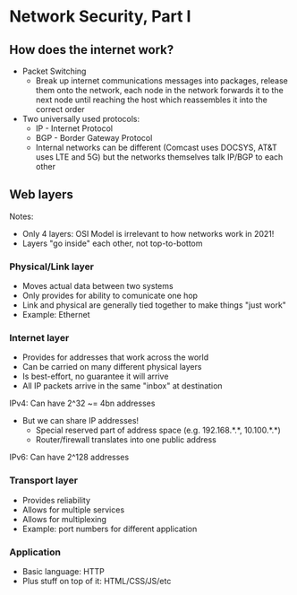 # Network Security, Part I

## How does the internet work?

* Packet Switching
    - Break up internet communications messages into packages, release them onto the network, each node in the network forwards it to the next node until reaching the host which reassembles it into the correct order
* Two universally used protocols:
    - IP - Internet Protocol
    - BGP - Border Gateway Protocol
    - Internal networks can be different (Comcast uses DOCSYS, AT&T uses LTE and 5G) but the networks themselves talk IP/BGP to each other

## Web layers

Notes:
* Only 4 layers: OSI Model is irrelevant to how networks work in 2021!
* Layers "go inside" each other, not top-to-bottom

### Physical/Link layer
* Moves actual data between two systems
* Only provides for ability to comunicate one hop
* Link and physical are generally tied together to make things "just work"
* Example: Ethernet

### Internet layer
* Provides for addresses that work across the world
* Can be carried on many different physical layers
* Is best-effort, no guarantee it will arrive
* All IP packets arrive in the same "inbox" at destination

IPv4: Can have 2^32 ~= 4bn addresses
* But we can share IP addresses!
    - Special reserved part of address space (e.g. 192.168.\*.\*, 10.100.\*.\*)
    - Router/firewall translates into one public address

IPv6: Can have 2^128 addresses

### Transport layer
* Provides reliability
* Allows for multiple services
* Allows for multiplexing
* Example: port numbers for different application

### Application
* Basic language: HTTP
* Plus stuff on top of it: HTML/CSS/JS/etc